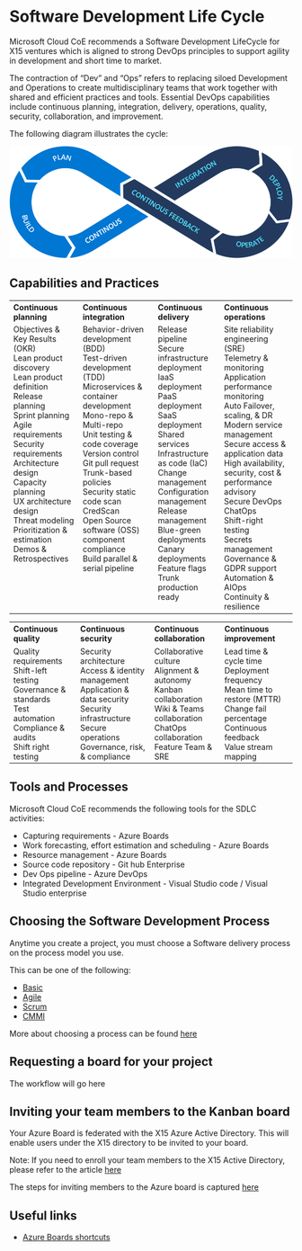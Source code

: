 # Software Development Life Cycle

Microsoft Cloud CoE recommends a Software Development LifeCycle for X15 ventures which is aligned to strong DevOps principles to support agility in development and short time to market. 

The contraction of “Dev” and “Ops” refers to replacing siloed Development and Operations to create multidisciplinary teams that work together with shared and efficient practices and tools. Essential DevOps capabilities include continuous planning​, integration​, delivery​, operations​, quality​, security​, collaboration​, and improvement​.

The following diagram illustrates the cycle:

![image](./images/SDLC.png)

## Capabilities and Practices
<table >
	<tr align="left" valign="top">
		<th >Continuous planning</th>
		<th>Continuous integration</th>
		<th>Continuous delivery</th>
        <th>Continuous operations</th>
 	</tr>
	<tr align="left" valign="top">
		<td>
            Objectives & Key Results (OKR) </br>
            Lean product discovery</br>
            Lean product definition</br>
            Release planning</br>
            Sprint planning</br>
            Agile requirements</br>
            Security requirements</br>
            Architecture design</br>
            Capacity planning</br>
            UX architecture design</br>
            Threat modeling</br>
            Prioritization & estimation</br>
            Demos & Retrospectives</br>
        </td>
		<td>
            Behavior-driven development (BDD)</br>
            Test-driven development (TDD)</br>
            Microservices & container development</br>
            Mono-repo & Multi-repo</br>
            Unit testing & code coverage</br>
            Version control</br>
            Git pull request</br>
            Trunk-based policies</br>
            Security static code scan</br>
            CredScan</br>
            Open Source software (OSS) component compliance</br>
            Build parallel & serial pipeline</br>
        </td>
		<td>
            Release pipeline</br>
            Secure infrastructure deployment</br>
            IaaS deployment</br>
            PaaS deployment</br>
            SaaS deployment</br>
            Shared services</br>
            Infrastructure as code (IaC)</br>
            Change management</br>
            Configuration management</br>
            Release management</br>
            Blue-green deployments</br>
            Canary deployments</br>
            Feature flags</br>
            Trunk production ready</br>
        </td>
        <td>
            Site reliability engineering (SRE) </br>
            Telemetry & monitoring</br>
            Application performance monitoring</br>
            Auto Failover, scaling, & DR</br>
            Modern service management</br>
            Secure access & application data</br>
            High availability, security, cost & performance advisory</br>
            Secure DevOps ChatOps</br>
            Shift-right testing</br>
            Secrets management</br>
            Governance & GDPR support</br>
            Automation & AIOps</br>
            Continuity & resilience</br>
        </td>
 	</tr>
</table>

<table>
	<tr align="left" valign="top">
		<th>Continuous quality</th>
		<th>Continuous security</th>
		<th>Continuous collaboration</th>
        <th>Continuous improvement</th>
 	</tr>
    <tr align="left" valign="top">
		<td>
            Quality requirements</br>
            Shift-left testing</br>
            Governance & standards</br>
            Test automation</br>
            Compliance & audits</br>
            Shift right testing</br>
        </td>
		<td>
            Security architecture</br>
            Access & identity management</br>
            Application & data security</br>
            Security infrastructure</br>
            Secure operations</br>
            Governance, risk, & compliance</br>
        </td>
		<td>
            Collaborative culture</br>
            Alignment & autonomy</br>
            Kanban collaboration</br>
            Wiki & Teams collaboration</br>
            ChatOps collaboration</br>
            Feature Team & SRE</br>
        </td>
        <td>
            Lead time & cycle time</br>
            Deployment frequency</br>
            Mean time to restore (MTTR)</br>
            Change fail percentage</br>
            Continuous feedback</br>
            Value stream mapping</br>
        </th>
 	</tr>
</table>	



## Tools and Processes 
Microsoft Cloud CoE recommends the following tools for the SDLC activities:
* Capturing requirements - Azure Boards
* Work forecasting, effort estimation and scheduling - Azure Boards
* Resource management - Azure Boards
* Source code repository - Git hub Enterprise
* Dev Ops pipeline - Azure DevOps 
* Integrated Development Environment - Visual Studio code / Visual Studio enterprise


## Choosing the Software Development Process

Anytime you create a project, you must choose a Software delivery process on the process model you use. 

This can be one of the following:

* [Basic](https://docs.microsoft.com/en-us/azure/devops/boards/get-started/plan-track-work?view=azure-devops&tabs=agile-process)
* [Agile](https://docs.microsoft.com/en-us/azure/devops/boards/work-items/guidance/agile-process?view=azure-devops)
* [Scrum](https://docs.microsoft.com/en-us/azure/devops/boards/work-items/guidance/scrum-process?view=azure-devops)
* [CMMI](https://docs.microsoft.com/en-us/azure/devops/boards/work-items/guidance/cmmi-process?view=azure-devops)


More about choosing a process can be found [here](https://docs.microsoft.com/en-us/azure/devops/boards/work-items/guidance/choose-process?view=azure-devops&tabs=basic-process)

## Requesting a board for your project
The workflow will go here

## Inviting your team members to the Kanban board
Your Azure Board is federated with the X15 Azure Active Directory. This will enable users under the X15 directory to be invited to your board. 

Note: If you need to enroll your team members to the X15 Active Directory, please refer to the article [here](To_be_filled)

The steps for inviting members to the Azure board is captured [here](https://docs.microsoft.com/en-us/azure/devops/boards/get-started/sign-up-invite-teammates?view=azure-devops)

## 

## Useful links
* [Azure Boards shortcuts](https://docs.microsoft.com/en-us/azure/devops/boards/get-started/keyboard-shortcuts?view=azure-devops)

